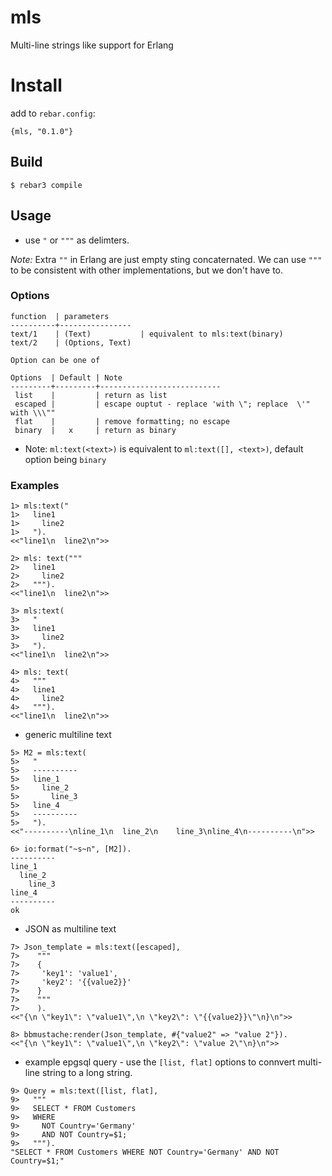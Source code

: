 mls
===

Multi-line strings like support for Erlang

Install
=======

add to `rebar.config`:

    {mls, "0.1.0"}

Build
-----

    $ rebar3 compile

Usage
-----

- use `"` or `"""` as delimters.

_Note:_ Extra `""` in Erlang are just empty sting concaternated. We can use `"""` to be consistent
with other implementations, but we don't have to.

### Options

    function  | parameters
    ----------+----------------
    text/1    | (Text)           | equivalent to mls:text(binary)
    text/2    | (Options, Text)

    Option can be one of

    Options  | Default | Note
    ---------+---------+---------------------------
     list    |         | return as list
     escaped |         | escape ouptut - replace 'with \"; replace  \'" with \\\""
     flat    |         | remove formatting; no escape
     binary  |   x     | return as binary


- Note: `ml:text(<text>)` is equivalent to `ml:text([], <text>)`, default option being `binary`

### Examples

```
1> mls:text("
1>   line1
1>     line2
1>   ").
<<"line1\n  line2\n">>

2> mls: text("""
2>   line1
2>     line2
2>   """).
<<"line1\n  line2\n">>

3> mls:text(
3>   "
3>   line1
3>     line2
3>   ").
<<"line1\n  line2\n">>

4> mls: text(
4>   """
4>   line1
4>     line2
4>   """).
<<"line1\n  line2\n">>
```

- generic multiline text

```
5> M2 = mls:text(
5>   "
5>   ----------
5>   line_1
5>     line_2
5>       line_3
5>   line_4
5>   ----------
5>   ").
<<"----------\nline_1\n  line_2\n    line_3\nline_4\n----------\n">>

6> io:format("~s~n", [M2]).
----------
line_1
  line_2
    line_3
line_4
----------
ok
```
- JSON as multiline text

```
7> Json_template = mls:text([escaped],
7>    """
7>    {
7>     'key1': 'value1',
7>     'key2': '{{value2}}'
7>    }
7>    """
7>    ).
<<"{\n \"key1\": \"value1\",\n \"key2\": \"{{value2}}\"\n}\n">>

8> bbmustache:render(Json_template, #{"value2" => "value 2"}).
<<"{\n \"key1\": \"value1\",\n \"key2\": \"value 2\"\n}\n">>
```
- example epgsql query - use the `[list, flat]` options to connvert multi-line string to a long string.

```
9> Query = mls:text([list, flat],
9>   """
9>   SELECT * FROM Customers
9>   WHERE
9>     NOT Country='Germany'
9>     AND NOT Country=$1;
9>   """).
"SELECT * FROM Customers WHERE NOT Country='Germany' AND NOT Country=$1;"
```
